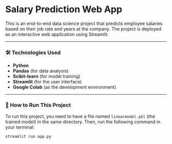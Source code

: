 # Salary Prediction Web App

This is an end-to-end data science project that predicts employee salaries based on their job rate and years at the company. The project is deployed as an interactive web application using Streamlit.

---

### 🛠️ Technologies Used
- **Python**
- **Pandas** (for data analysis)
- **Scikit-learn** (for model training)
- **Streamlit** (for the user interface)
- **Google Colab** (as the development environment)

---

### 📖 How to Run This Project

To run this project, you need to have a file named `linearmodel.pkl` (the trained model) in the same directory. Then, run the following command in your terminal:

```bash
streamlit run app.py
